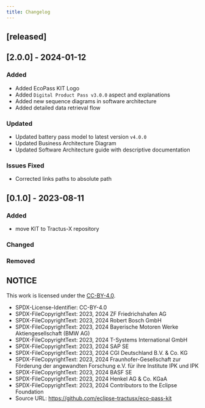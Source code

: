 ```yaml
---
title: Changelog
---
```


## [released]
## [2.0.0] - 2024-01-12

### Added 
- Added EcoPass KIT Logo
- Added `Digital Product Pass v3.0.0` aspect and explanations
- Added new sequence diagrams in software architecture
- Added detailed data retrieval flow
    
### Updated
- Updated battery pass model to latest version `v4.0.0`
- Updated Business Architecture Diagram
- Updated Software Architecture guide with descriptive documentation 

### Issues Fixed
- Corrected links paths to absolute path


## [0.1.0] - 2023-08-11

### Added

- move KIT to Tractus-X repository

### Changed

### Removed

## NOTICE

This work is licensed under the [CC-BY-4.0](https://creativecommons.org/licenses/by/4.0/legalcode).

- SPDX-License-Identifier: CC-BY-4.0
- SPDX-FileCopyrightText: 2023, 2024 ZF Friedrichshafen AG
- SPDX-FileCopyrightText: 2023, 2024 Robert Bosch GmbH
- SPDX-FileCopyrightText: 2023, 2024 Bayerische Motoren Werke Aktiengesellschaft (BMW AG)
- SPDX-FileCopyrightText: 2023, 2024 T-Systems International GmbH
- SPDX-FileCopyrightText: 2023, 2024 SAP SE
- SPDX-FileCopyrightText: 2023, 2024 CGI Deutschland B.V. & Co. KG
- SPDX-FileCopyrightText: 2023, 2024 Fraunhofer-Gesellschaft zur Förderung der angewandten Forschung e.V. für ihre Institute IPK und IPK
- SPDX-FileCopyrightText: 2023, 2024 BASF SE
- SPDX-FileCopyrightText: 2023, 2024 Henkel AG & Co. KGaA
- SPDX-FileCopyrightText: 2023, 2024 Contributors to the Eclipse Foundation
- Source URL: https://github.com/eclipse-tractusx/eco-pass-kit